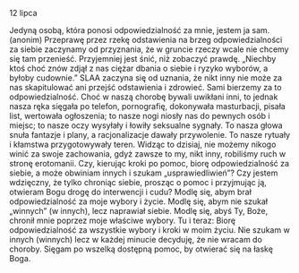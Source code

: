 12 lipca

Jedyną osobą, która ponosi odpowiedzialność za mnie, jestem ja sam. (anonim)
 Przeprawę przez rzekę odstawienia na brzeg odpowiedzialności za siebie zaczynamy od przyznania, że w gruncie rzeczy wcale nie chcemy się tam przenieść. Przyjemniej jest śnić, niż zobaczyć prawdę. „Niechby ktoś choć znów zdjął z nas ciężar dbania o siebie i ryzyko wyborów, a byłoby cudownie.” SLAA zaczyna się od uznania, że nikt inny nie może za nas skapitulować ani przejść odstawienia i zdrowieć. Sami bierzemy za to odpowiedzialność. Choć w naszą chorobę bywali uwikłani inni, to jednak nasza ręka sięgała po telefon, pornografię, dokonywała masturbacji, pisała list, wertowała ogłoszenia; to nasze nogi niosły nas do pewnych osób i miejsc; to nasze oczy wysyłały i łowiły seksualne sygnały. To nasza głowa snuła fantazje i plany, a racjonalizacje dawały przywolenie. To nasze rytuały i kłamstwa przygotowywały teren. Widząc to dzisiaj, nie możemy nikogo winić za swoje zachowania, gdyż zawsze to my, nikt inny, robiliśmy ruch w stronę erotomanii.
 Czy, kierując kroki po pomoc, biorę odpowiedzialność za siebie, a może obwiniam innych i szukam „usprawiedliwień”? Czy jestem wdzięczny, że tylko chroniąc siebie, prosząc o pomoc i przyjmując ją, otwieram Bogu drogę do interwencji i cudu?
 Modlę się, abym brał odpowiedzialność za moje wybory i życie. Modlę się, abym nie szukał „winnych” (w innych), lecz naprawiał siebie. Modlę się, abyś Ty, Boże, chronił mnie poprzez moje właściwe wybory.
 Tu i teraz: Biorę odpowiedzialność za wszystkie wybory i kroki w moim życiu. Nie szukam w innych (winnych) lecz w każdej minucie decyduję, że nie wracam do choroby. Sięgam po wszelką dostępną pomoc, by otwierać się na łaskę Boga.
